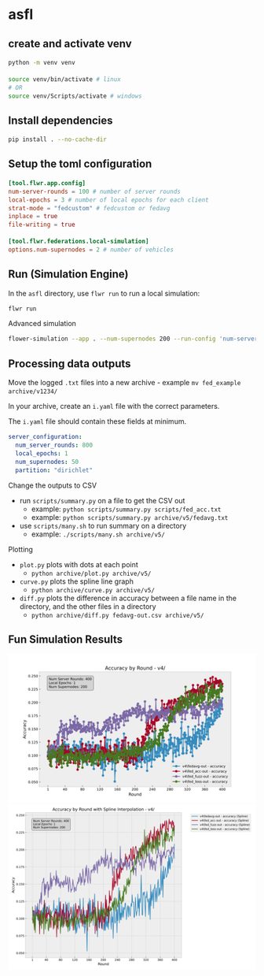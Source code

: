 # asfl


## create and activate venv
```bash
python -m venv venv

source venv/bin/activate # linux
# OR 
source venv/Scripts/activate # windows
```

## Install dependencies

```bash
pip install . --no-cache-dir
```

## Setup the toml configuration

```toml
[tool.flwr.app.config]
num-server-rounds = 100 # number of server rounds
local-epochs = 3 # number of local epochs for each client
strat-mode = "fedcustom" # fedcustom or fedavg
inplace = true
file-writing = true

[tool.flwr.federations.local-simulation]
options.num-supernodes = 2 # number of vehicles
```



## Run (Simulation Engine)

In the `asfl` directory, use `flwr run` to run a local simulation:

```bash
flwr run
```

Advanced simulation

```bash
flower-simulation --app . --num-supernodes 200 --run-config 'num-server-rounds=400 strat-mode="fed_fuzz"'
```
## Processing data outputs

Move the logged `.txt` files into a new archive - example `mv fed_example archive/v1234/`

In your archive, create an `i.yaml` file with the correct parameters.

The `i.yaml` file should contain these fields at minimum. 

```yaml
server_configuration:
  num_server_rounds: 800
  local_epochs: 1
  num_supernodes: 50
  partition: "dirichlet"
```

Change the outputs to CSV
- run `scripts/summary.py` on a file to get the CSV out
    + example: `python scripts/summary.py scripts/fed_acc.txt`
    + example: `python scripts/summary.py archive/v5/fedavg.txt`
- use `scripts/many.sh` to run summary on a directory
    + example: `./scripts/many.sh archive/v5/`

Plotting
- `plot.py` plots with dots at each point
    + `python archive/plot.py archive/v5/`
- `curve.py` plots the spline line graph
    + `python archive/curve.py archive/v5/`
- `diff.py` plots the difference in accuracy between a file name in the directory, and the other files in a directory
    + `python archive/diff.py fedavg-out.csv archive/v5/`
## Fun Simulation Results

![screenshot](.github/Figure_1.svg)
![screenshot](.github/Figure_2.svg)

